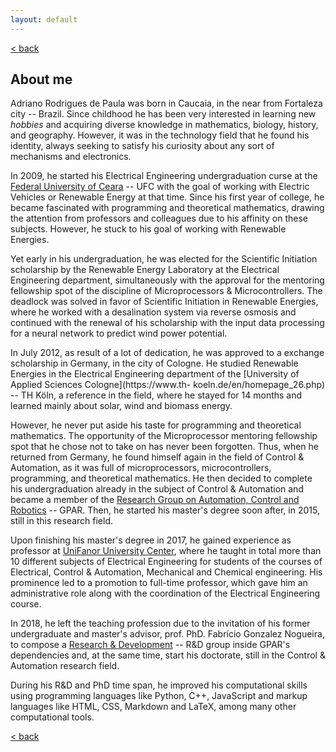 ```yaml
---
layout: default
---
```


[< back](./)

## About me

Adriano Rodrigues de Paula was born in Caucaia, in the near from Fortaleza city -- Brazil. Since childhood he has been very interested in learning new _hobbies_ and acquiring diverse knowledge in mathematics, biology, history, and geography. However, it was in the technology field that he found his identity, always seeking to satisfy his curiosity about any sort of mechanisms and electronics.

In 2009, he started his Electrical Engineering undergraduation curse at the [Federal University of Ceara](https://www.ufc.br/) -- UFC with the goal of working with Electric Vehicles or Renewable Energy at that time. Since his first year of college, he became fascinated with programming and theoretical mathematics, drawing the attention from professors and colleagues due to his affinity on these subjects. However, he stuck to his goal of working with Renewable Energies.

Yet early in his undergraduation, he was elected for the Scientific Initiation scholarship by the Renewable Energy Laboratory at the Electrical Engineering department, simultaneously with the approval for the mentoring fellowship spot of the discipline of Microprocessors & Microcontrollers. The deadlock was solved in favor of Scientific Initiation in Renewable Energies, where he worked with a desalination system via reverse osmosis and continued with the renewal of his scholarship with the input data processing for a neural network to predict wind power potential.

In July 2012, as result of a lot of dedication, he was approved to a exchange scholarship in Germany, in the city of Cologne. He studied Renewable Energies in the Electrical Engineering department of the [University of Applied Sciences Cologne](https://www.th- koeln.de/en/homepage_26.php) -- TH Köln, a reference in the field, where he stayed for 14 months and learned mainly about solar, wind and biomass energy.

However, he never put aside his taste for programming and theoretical mathematics. The opportunity of the Microprocessor mentoring fellowship spot that he chose not to take on has never been forgotten. Thus, when he returned from Germany, he found himself again in the field of Control & Automation, as it was full of microprocessors, microcontrollers, programming, and theoretical mathematics. He then decided to complete his undergraduation already in the subject of Control & Automation and became a member of the [Research Group on Automation, Control and Robotics](https://gpar.ufc.br/) -- GPAR. Then, he started his master's degree soon after, in 2015, still in this research field.

Upon finishing his master's degree in 2017, he gained experience as professor at [UniFanor University Center](https://www.unifanor.edu.br/unifanor), where he taught in total more than 10 different subjects of Electrical Engineering for students of the courses of Electrical, Control & Automation, Mechanical and Chemical engineering. His prominence led to a promotion to full-time professor, which gave him an administrative role along with the coordination of the Electrical Engineering course.

In 2018, he left the teaching profession due to the invitation of his former undergraduate and master's advisor, prof. PhD. Fabrício Gonzalez Nogueira, to compose a [Research & Development](https://en.wikipedia.org/wiki/Research_and_development) -- R&D group inside GPAR's dependencies and, at the same time, start his doctorate, still in the ​​Control & Automation research field.

During his R&D and PhD time span, he improved his computational skills using programming languages ​​like Python, C++, JavaScript and markup languages ​​like HTML, CSS, Markdown and LaTeX, among many other computational tools.

[< back](./)
